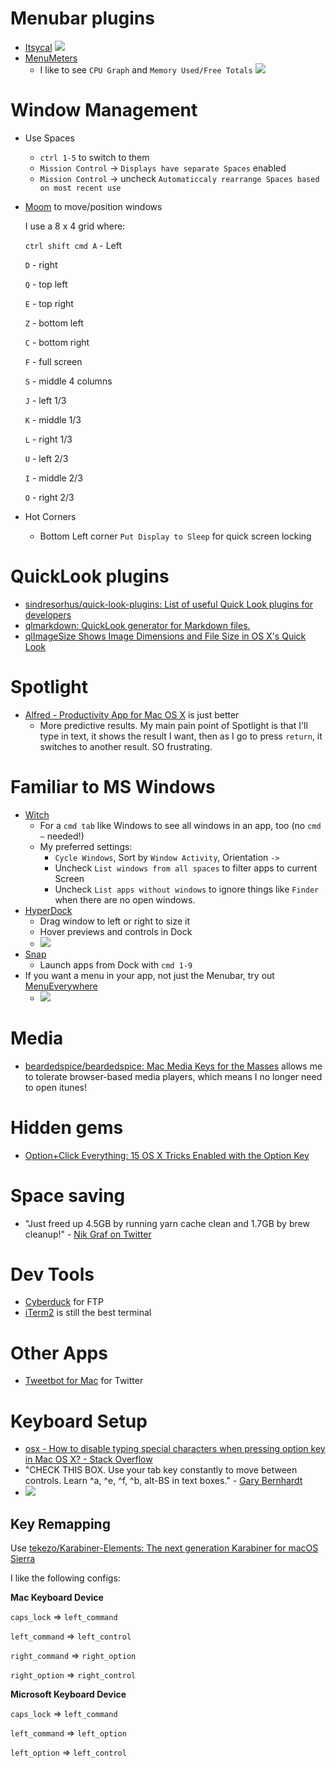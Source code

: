 # Menubar plugins
- [Itsycal](https://www.mowglii.com/itsycal/)
![](https://www.mowglii.com/itsycal/itsycalbanner2@2x.png)
- [MenuMeters](https://www.ragingmenace.com/software/menumeters/)
  - I like to see `CPU Graph` and `Memory Used/Free Totals`
![](https://www.ragingmenace.com/software/menumeters/MenuMetersMenubar.png)

# Window Management
- Use Spaces
  - `ctrl 1-5` to switch to them
  - `Mission Control` -> `Displays have separate Spaces` enabled
  - `Mission Control` -> uncheck `Automaticcaly rearrange Spaces based on most recent use`
- [Moom](https://manytricks.com/moom/) to move/position windows

  I use a 8 x 4 grid where:

  `ctrl shift cmd A` - Left

  `D` - right

  `Q` - top left

  `E` - top right

  `Z` - bottom left

  `C` - bottom right

  `F` - full screen

  `S` - middle 4 columns

  `J` - left 1/3

  `K` - middle 1/3

  `L` - right 1/3

  `U` - left 2/3

  `I` - middle 2/3

  `O` - right 2/3

- Hot Corners
  - Bottom Left corner `Put Display to Sleep` for quick screen locking

# QuickLook plugins
- [sindresorhus/quick-look-plugins: List of useful Quick Look plugins for developers](https://github.com/sindresorhus/quick-look-plugins)
- [qlmarkdown: QuickLook generator for Markdown files.](https://github.com/toland/qlmarkdown)
- [qlImageSize Shows Image Dimensions and File Size in OS X's Quick Look](http://lifehacker.com/qlimagesize-shows-image-dimensions-and-file-size-in-os-1201758538)

# Spotlight
- [Alfred - Productivity App for Mac OS X](https://www.alfredapp.com/) is just better
  - More predictive results. My main pain point of Spotlight is that I'll type in text, it shows the result I want, then as I go to press `return`, it switches to another result. SO frustrating.

# Familiar to MS Windows
- [Witch](https://manytricks.com/witch/)
  - For a `cmd tab` like Windows to see all windows in an app, too (no `cmd ~` needed!)
  - My preferred settings:
    - `Cycle Windows`, Sort by `Window Activity`, Orientation `->`
    - Uncheck `List windows from all spaces` to filter apps to current Screen
    - Uncheck `List apps without windows` to ignore things like `Finder` when there are no open windows.
- [HyperDock](https://bahoom.com/hyperdock/)
  - Drag window to left or right to size it
  - Hover previews and controls in Dock
  - ![](https://bahoom.com/media/window_previews.png?1307272642)
- [Snap](https://itunes.apple.com/us/app/snap/id418073146?mt=12)
  - Launch apps from Dock with `cmd 1-9`
- If you want a menu in your app, not just the Menubar, try out [MenuEverywhere](http://www.binarybakery.com/aprod/menueverywhere.html)
  - ![](http://www.binarybakery.com/aprod/images/me-9.jpg)

# Media
- [beardedspice/beardedspice: Mac Media Keys for the Masses](https://github.com/beardedspice/beardedspice) allows me to tolerate browser-based media players, which means I no longer need to open itunes!

# Hidden gems
- [Option+Click Everything: 15 OS X Tricks Enabled with the Option Key](http://lifehacker.com/option-click-everything-15-os-x-tricks-enabled-with-th-1480673176)

# Space saving
- "Just freed up 4.5GB by running yarn cache clean and 1.7GB by brew cleanup!" - [Nik Graf on Twitter](https://twitter.com/nikgraf/status/889427521997066244)

# Dev Tools
- [Cyberduck](https://cyberduck.io/?l=en) for FTP
- [iTerm2](https://www.iterm2.com/) is still the best terminal

# Other Apps
- [Tweetbot for Mac](https://tapbots.com/tweetbot/mac/) for Twitter

# Keyboard Setup
- [osx - How to disable typing special characters when pressing option key in Mac OS X? - Stack Overflow](https://stackoverflow.com/questions/11876485/how-to-disable-typing-special-characters-when-pressing-option-key-in-mac-os-x)
- "CHECK THIS BOX. Use your tab key constantly to move between controls. Learn ^a, ^e, ^f, ^b, alt-BS in text boxes." - [Gary Bernhardt](https://twitter.com/garybernhardt/status/891440300731662336)
- ![](https://pbs.twimg.com/media/DF8HE6KXoAASOgw.png)

## Key Remapping
Use [tekezo/Karabiner-Elements: The next generation Karabiner for macOS Sierra](https://github.com/tekezo/Karabiner-Elements)

I like the following configs:

**Mac Keyboard Device**

`caps_lock` => `left_command`

`left_command` => `left_control`

`right_command` => `right_option`

`right_option` => `right_control`

**Microsoft Keyboard Device**

`caps_lock` => `left_command`

`left_command` => `left_option`

`left_option` => `left_control`